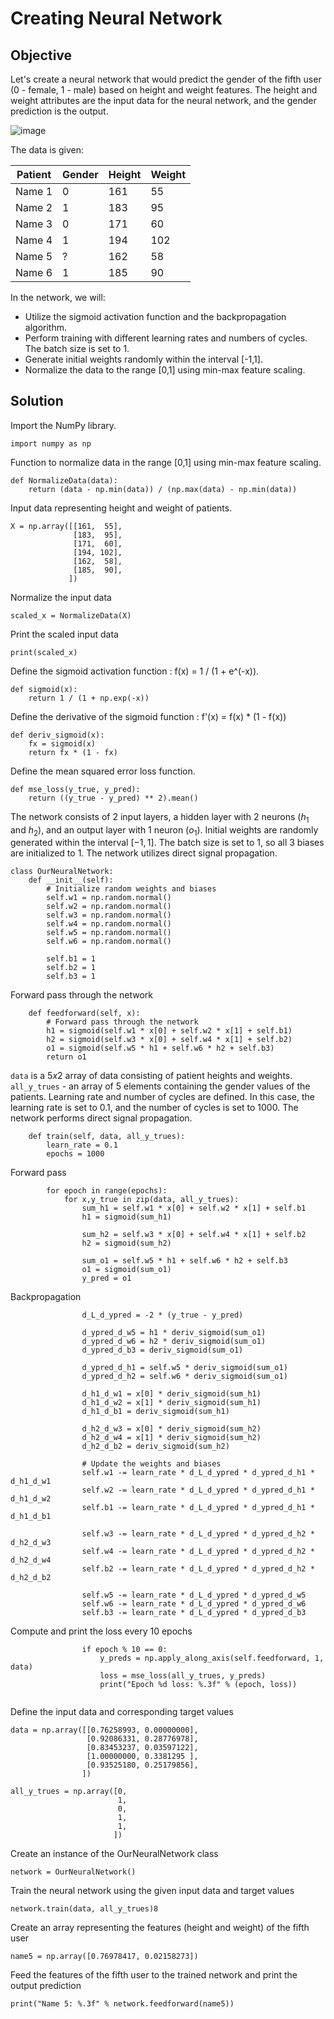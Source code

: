 # Creating Neural Network


## Objective

Let's create a neural network that would predict the gender of the fifth user (0 - female, 1 - male) based on height and weight features. The height and weight attributes are the input data for the neural network, and the gender prediction is the output. 

![image]()

The data is given:

| Patient | Gender | Height | Weight |
| ------- | ------ | ------ | ------ |
| Name 1  | 0      | 161    | 55     |
| Name 2  | 1      | 183    | 95     |
| Name 3  | 0      | 171    | 60     |
| Name 4  | 1      | 194    | 102    |
| Name 5  | ?      | 162    | 58     |
| Name 6  | 1      | 185    | 90     |


In the network, we will:

- Utilize the sigmoid activation function and the backpropagation algorithm. 
- Perform training with different learning rates and numbers of cycles. The batch size is set to 1. 
- Generate initial weights randomly within the interval [-1,1]. 
- Normalize the data to the range [0,1] using min-max feature scaling.

## Solution

Import the NumPy library.
```
import numpy as np
```

Function to normalize data in the range [0,1] using min-max feature scaling.
```
def NormalizeData(data):
    return (data - np.min(data)) / (np.max(data) - np.min(data))
```

Input data representing height and weight of patients.
```
X = np.array([[161,  55],
              [183,  95],
              [171,  60],
              [194, 102],
              [162,  58],
              [185,  90],
             ])
```

Normalize the input data
```
scaled_x = NormalizeData(X)
```

Print the scaled input data
```
print(scaled_x)
```

Define the sigmoid activation function : f(x) = 1 / (1 + e^(-x)).
```
def sigmoid(x):
    return 1 / (1 + np.exp(-x))
```

Define the derivative of the sigmoid function : f'(x) = f(x) * (1 - f(x))
```
def deriv_sigmoid(x):
    fx = sigmoid(x)
    return fx * (1 - fx)
```

Define the mean squared error loss function.
```
def mse_loss(y_true, y_pred):
    return ((y_true - y_pred) ** 2).mean()
```

The network consists of 2 input layers, a hidden layer with 2 neurons ($h_1$ and $h_2$), and an output layer with 1 neuron ($o_1$). Initial weights are randomly generated within the interval $[-1,1]$. The batch size is set to 1, so all 3 biases are initialized to 1. The network utilizes direct signal propagation.
```
class OurNeuralNetwork:
    def __init__(self):
        # Initialize random weights and biases
        self.w1 = np.random.normal()
        self.w2 = np.random.normal()
        self.w3 = np.random.normal()
        self.w4 = np.random.normal()
        self.w5 = np.random.normal()
        self.w6 = np.random.normal()
        
        self.b1 = 1
        self.b2 = 1
        self.b3 = 1
```

Forward pass through the network
```
    def feedforward(self, x):
        # Forward pass through the network
        h1 = sigmoid(self.w1 * x[0] + self.w2 * x[1] + self.b1)
        h2 = sigmoid(self.w3 * x[0] + self.w4 * x[1] + self.b2)
        o1 = sigmoid(self.w5 * h1 + self.w6 * h2 + self.b3)
        return o1
```


`data` is a $5x2$ array of data consisting of patient heights and weights. `all_y_trues` - an array of 5 elements containing the gender values of the patients. Learning rate and number of cycles are defined. In this case, the learning rate is set to $0.1$, and the number of cycles is set to 1000. The network performs direct signal propagation.
```
    def train(self, data, all_y_trues):
        learn_rate = 0.1
        epochs = 1000
```

Forward pass
```
        for epoch in range(epochs):
            for x,y_true in zip(data, all_y_trues):
                sum_h1 = self.w1 * x[0] + self.w2 * x[1] + self.b1
                h1 = sigmoid(sum_h1)
                
                sum_h2 = self.w3 * x[0] + self.w4 * x[1] + self.b2
                h2 = sigmoid(sum_h2)
                
                sum_o1 = self.w5 * h1 + self.w6 * h2 + self.b3
                o1 = sigmoid(sum_o1)
                y_pred = o1
```

Backpropagation
```
                d_L_d_ypred = -2 * (y_true - y_pred)
                
                d_ypred_d_w5 = h1 * deriv_sigmoid(sum_o1)
                d_ypred_d_w6 = h2 * deriv_sigmoid(sum_o1)
                d_ypred_d_b3 = deriv_sigmoid(sum_o1)
                
                d_ypred_d_h1 = self.w5 * deriv_sigmoid(sum_o1)
                d_ypred_d_h2 = self.w6 * deriv_sigmoid(sum_o1)   
                
                d_h1_d_w1 = x[0] * deriv_sigmoid(sum_h1)
                d_h1_d_w2 = x[1] * deriv_sigmoid(sum_h1)
                d_h1_d_b1 = deriv_sigmoid(sum_h1)
                
                d_h2_d_w3 = x[0] * deriv_sigmoid(sum_h2)
                d_h2_d_w4 = x[1] * deriv_sigmoid(sum_h2)
                d_h2_d_b2 = deriv_sigmoid(sum_h2)
                
                # Update the weights and biases
                self.w1 -= learn_rate * d_L_d_ypred * d_ypred_d_h1 * d_h1_d_w1
                self.w2 -= learn_rate * d_L_d_ypred * d_ypred_d_h1 * d_h1_d_w2
                self.b1 -= learn_rate * d_L_d_ypred * d_ypred_d_h1 * d_h1_d_b1
                
                self.w3 -= learn_rate * d_L_d_ypred * d_ypred_d_h2 * d_h2_d_w3
                self.w4 -= learn_rate * d_L_d_ypred * d_ypred_d_h2 * d_h2_d_w4
                self.b2 -= learn_rate * d_L_d_ypred * d_ypred_d_h2 * d_h2_d_b2
                
                self.w5 -= learn_rate * d_L_d_ypred * d_ypred_d_w5
                self.w6 -= learn_rate * d_L_d_ypred * d_ypred_d_w6
                self.b3 -= learn_rate * d_L_d_ypred * d_ypred_d_b3
```

Compute and print the loss every 10 epochs
```
                if epoch % 10 == 0:
                    y_preds = np.apply_along_axis(self.feedforward, 1, data)
                    loss = mse_loss(all_y_trues, y_preds)
                    print("Epoch %d loss: %.3f" % (epoch, loss))
                    
```

Define the input data and corresponding target values
```
data = np.array([[0.76258993, 0.00000000],
                 [0.92086331, 0.28776978],
                 [0.83453237, 0.03597122],
                 [1.00000000, 0.3381295 ],
                 [0.93525180, 0.25179856],
                ])

all_y_trues = np.array([0,
                        1,
                        0,
                        1,
                        1,
                       ])
```


Create an instance of the OurNeuralNetwork class
```
network = OurNeuralNetwork()
```

Train the neural network using the given input data and target values
```
network.train(data, all_y_trues)8
```


Create an array representing the features (height and weight) of the fifth user
```
name5 = np.array([0.76978417, 0.02158273])
```

Feed the features of the fifth user to the trained network and print the output prediction
```
print("Name 5: %.3f" % network.feedforward(name5))
```



